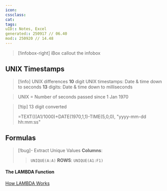 ```yaml
---
icon:
cssclass:
cat:
tags:
uID:: Notes, Excel
generated:: 250917 // 06.40
mod:: 250920 // 14.48
---
```


>[!infobox-right] iBox callout
> the infobox


## UNIX Timestamps

> [!info] UNIX differences
> **10** digit UNIX timestamps: Date & time down to seconds
> **13** digits: Date & time down to milliseconds

> UNIX = Number of seconds passed since 1 Jan 1970

> [!tip] 13 digit converted
> 
> =TEXT(((A1/1000)+DATE(1970,1,1)-TIME(5,0,0), "yyyy-mm-dd hh:mm:ss"

## Formulas

> [!bug]- Extract Unique Values
> **Columns**:
> 
> > `UNIQUE(A:A)`
> **ROWS**:
> > `UNIQUE(A1:F1)`  

#### The LAMBDA Function

[How LAMBDA Works](https://www.xda-developers.com/use-lambda-write-custom-functions-excel/)
